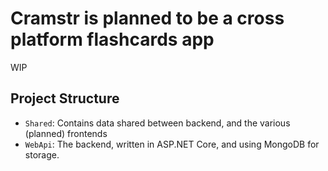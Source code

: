 # Cramstr is planned to be a cross platform flashcards app

WIP

## Project Structure
 - `Shared`: Contains data shared between backend, and the various (planned) frontends
 - `WebApi`: The backend, written in ASP.NET Core, and using MongoDB for storage.